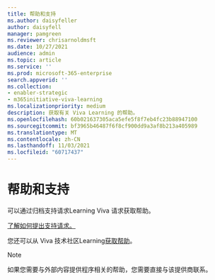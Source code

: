 ```yaml
---
title: 帮助和支持
ms.author: daisyfeller
author: daisyfell
manager: pamgreen
ms.reviewer: chrisarnoldmsft
ms.date: 10/27/2021
audience: admin
ms.topic: article
ms.service: ''
ms.prod: microsoft-365-enterprise
search.appverid: ''
ms.collection:
- enabler-strategic
- m365initiative-viva-learning
ms.localizationpriority: medium
description: 获取有关 Viva Learning 的帮助。
ms.openlocfilehash: 60b021637305aca5efe5f8f7eb4fc23b88947100
ms.sourcegitcommit: bf3965b46487f6f8cf900dd9a3af8b213a405989
ms.translationtype: MT
ms.contentlocale: zh-CN
ms.lasthandoff: 11/03/2021
ms.locfileid: "60717437"
---
```

# <a name="help-and-support"></a>帮助和支持

可以通过归档支持请求Learning Viva 请求获取帮助。

[了解如何提出支持请求。](/microsoft-365/business-video/get-help-support)

您还可以从 Viva 技术社区Learning[获取帮助](https://techcommunity.microsoft.com/t5/viva-learning/bd-p/VivaLearning)。

>[!NOTE]
>如果您需要与外部内容提供程序相关的帮助，您需要直接与该提供商联系。
